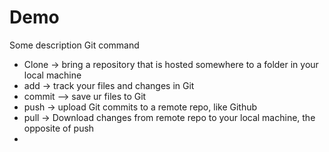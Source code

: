 # Demo

Some description 
Git command

- Clone -> bring a repository that is hosted somewhere to a folder in your local machine
- add -> track your files and changes in Git
- commit --> save ur files to Git
- push -> upload Git commits to a remote repo, like Github
- pull -> Download changes from remote repo to your local machine, the opposite of push
- 
